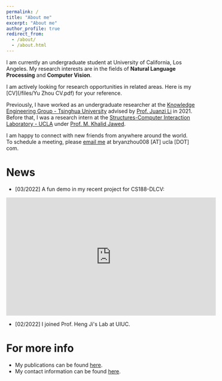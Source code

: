 ```yaml
---
permalink: /
title: "About me"
excerpt: "About me"
author_profile: true
redirect_from: 
  - /about/
  - /about.html
---
```


I am currently an undergraduate student at University of California, Los Angeles. My research interests are in the fields of **Natural Language Processing** and **Computer Vision**.


I am actively looking for research opportunities in related areas. Here is my [CV](/files/Yu Zhou CV.pdf) for your reference.


Previously, I have worked as an undergraduate researcher at the [Knowledge Engineering Group - Tsinghua University](https://keg.cs.tsinghua.edu.cn/) advised by [Prof. Juanzi Li](http://keg.cs.tsinghua.edu.cn/persons/ljz/) in 2021. Before that, I was a research intern at the [Structures-Computer Interaction Laboratory - UCLA](https://structures.computer/) under [Prof. M. Khalid Jawed](http://www.khalidjawed.com/). 


I am happy to connect with new friends from anywhere around the world. To schedule a meeting, please [email me](mailto:bryanzhou008@g.ucla.edu) at bryanzhou008 [AT] ucla [DOT] com.




News
======
- [03/2022] A fun demo in my recent project for CS188-DLCV:
<iframe width="560" height="315" src="https://www.youtube.com/embed/H1gXwSYAml4" title="YouTube video player" frameborder="0" allow="accelerometer; autoplay; clipboard-write; encrypted-media; gyroscope; picture-in-picture" allowfullscreen></iframe>

- [02/2022] I joined Prof. Heng Ji's Lab at UIUC.




For more info
======
- My publications can be found [here](/publications).
- My contact information can be found [here](/contact).
